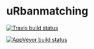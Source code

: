 # uRbanmatching
  <!-- badges: start -->
  [![Travis build status](https://travis-ci.com/rzgross/uRbanmatching.svg?branch=master)](https://travis-ci.com/rzgross/uRbanmatching)
  <!-- badges: end -->
<!-- badges: start -->
[![AppVeyor build status](https://ci.appveyor.com/api/projects/status/github/rzgross/uRbanmatching?branch=master&svg=true)](https://ci.appveyor.com/project/rzgross/uRbanmatching)
<!-- badges: end -->
